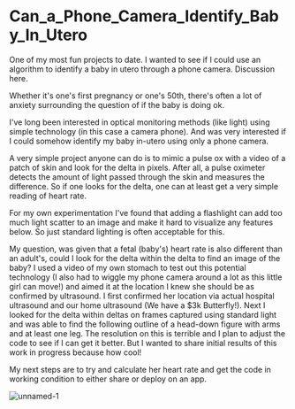 # Can_a_Phone_Camera_Identify_Baby_In_Utero
One of my most fun projects to date. I wanted to see if I could use an algorithm to identify a baby in utero through a phone camera. Discussion here. 

Whether it's one's first pregnancy or one's 50th, there's often a lot of anxiety surrounding the question of if the baby is doing ok. 

I've long been interested in optical monitoring methods (like light) using simple technology (in this case a camera phone). And was very interested if I could somehow identify my baby in-utero using only a phone camera. 

A very simple project anyone can do is to mimic a pulse ox with a video of a patch of skin and look for the delta in pixels. After all, a pulse oximeter detects the amount of light passed through the skin and measures the difference. So if one looks for the delta, one can at least get a very simple reading of heart rate. 

For my own experimentation I've found that adding a flashlight can add too much light scatter to an image and make it hard to visualize any features below. So just standard lighting is often acceptable for this.

My question, was given that a fetal (baby's) heart rate is also different than an adult's, could I look for the delta within the delta to find an image of the baby? I used a video of my own stomach to test out this potential technology (I also had to wiggle my phone camera around a lot as this little girl can move!) and aimed it at the location I knew she should be as confirmed by ultrasound. I first confirmed her location via actual hospital ultrasound and our home ultrasound (We have a $3k Butterfly!). Next I looked for the delta within deltas on frames captured using standard light and was able to find the following outline of a head-down figure with arms and at least one leg. The resolution on this is terrible and I plan to adjust the code to see if I can get it better. But I wanted to share initial results of this work in progress because how cool! 

My next steps are to try and calculate her heart rate and get the code in working condition to either share or deploy on an app. 

![unnamed-1](https://github.com/user-attachments/assets/f71b776b-7243-47ab-bbe1-39dfcbf31151)
